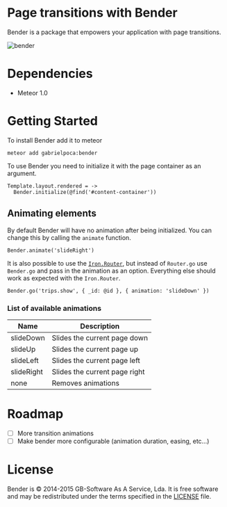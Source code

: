# Page transitions with Bender

Bender is a package that empowers your application with page transitions.

![bender](http://madeira.hccanet.org/project2/michels_p2/website%20pics/bender.jpg)

# Dependencies

* Meteor 1.0

# Getting Started

To install Bender add it to meteor

```
meteor add gabrielpoca:bender
```

To use Bender you need to initialize it with the page container as an argument.

```
Template.layout.rendered = ->
  Bender.initialize(@find('#content-container'))
```

## Animating elements

By default Bender will have no animation after being initialized. You can change
this by calling the `animate` function.

```
Bender.animate('slideRight')
```

It is also possible to use the
[`Iron.Router`](http://eventedmind.github.io/iron-router/), but instead of
`Router.go` use `Bender.go` and pass in the animation as an option. Everything
else should work as expected with the `Iron.Router`.

```
Bender.go('trips.show', { _id: @id }, { animation: 'slideDown' })
```

### List of available animations

|Name      |Description|
|----------|-----------------------------|
|slideDown |Slides the current page down |
|slideUp   |Slides the current page up   |
|slideLeft |Slides the current page left |
|slideRight|Slides the current page right|
|none      |Removes animations           |

# Roadmap

- [ ] More transition animations
- [ ] Make bender more configurable (animation duration, easing, etc...)

# License
Bender is © 2014-2015 GB-Software As A Service, Lda.
It is free software and may be redistributed under the terms specified in the
[LICENSE](LICENSE) file.
